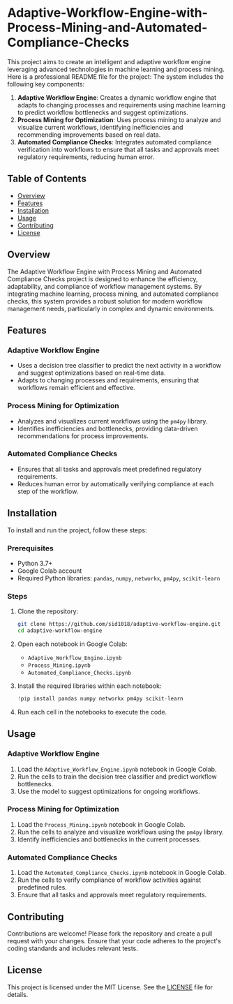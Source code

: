 # Adaptive-Workflow-Engine-with-Process-Mining-and-Automated-Compliance-Checks
This project aims to create an intelligent and adaptive workflow engine leveraging advanced technologies in machine learning and process mining.
Here is a professional README file for the project:
The system includes the following key components:

1. **Adaptive Workflow Engine**: Creates a dynamic workflow engine that adapts to changing processes and requirements using machine learning to predict workflow bottlenecks and suggest optimizations.
2. **Process Mining for Optimization**: Uses process mining to analyze and visualize current workflows, identifying inefficiencies and recommending improvements based on real data.
3. **Automated Compliance Checks**: Integrates automated compliance verification into workflows to ensure that all tasks and approvals meet regulatory requirements, reducing human error.

## Table of Contents
- [Overview](#overview)
- [Features](#features)
- [Installation](#installation)
- [Usage](#usage)
- [Contributing](#contributing)
- [License](#license)

## Overview
The Adaptive Workflow Engine with Process Mining and Automated Compliance Checks project is designed to enhance the efficiency, adaptability, and compliance of workflow management systems. By integrating machine learning, process mining, and automated compliance checks, this system provides a robust solution for modern workflow management needs, particularly in complex and dynamic environments.

## Features
### Adaptive Workflow Engine
- Uses a decision tree classifier to predict the next activity in a workflow and suggest optimizations based on real-time data.
- Adapts to changing processes and requirements, ensuring that workflows remain efficient and effective.

### Process Mining for Optimization
- Analyzes and visualizes current workflows using the `pm4py` library.
- Identifies inefficiencies and bottlenecks, providing data-driven recommendations for process improvements.

### Automated Compliance Checks
- Ensures that all tasks and approvals meet predefined regulatory requirements.
- Reduces human error by automatically verifying compliance at each step of the workflow.

## Installation
To install and run the project, follow these steps:

### Prerequisites
- Python 3.7+
- Google Colab account
- Required Python libraries: `pandas`, `numpy`, `networkx`, `pm4py`, `scikit-learn`

### Steps
1. Clone the repository:
   ```sh
   git clone https://github.com/sid1018/adaptive-workflow-engine.git
   cd adaptive-workflow-engine
   ```

2. Open each notebook in Google Colab:
   - `Adaptive_Workflow_Engine.ipynb`
   - `Process_Mining.ipynb`
   - `Automated_Compliance_Checks.ipynb`

3. Install the required libraries within each notebook:
   ```python
   !pip install pandas numpy networkx pm4py scikit-learn
   ```

4. Run each cell in the notebooks to execute the code.

## Usage
### Adaptive Workflow Engine
1. Load the `Adaptive_Workflow_Engine.ipynb` notebook in Google Colab.
2. Run the cells to train the decision tree classifier and predict workflow bottlenecks.
3. Use the model to suggest optimizations for ongoing workflows.

### Process Mining for Optimization
1. Load the `Process_Mining.ipynb` notebook in Google Colab.
2. Run the cells to analyze and visualize workflows using the `pm4py` library.
3. Identify inefficiencies and bottlenecks in the current processes.

### Automated Compliance Checks
1. Load the `Automated_Compliance_Checks.ipynb` notebook in Google Colab.
2. Run the cells to verify compliance of workflow activities against predefined rules.
3. Ensure that all tasks and approvals meet regulatory requirements.

## Contributing
Contributions are welcome! Please fork the repository and create a pull request with your changes. Ensure that your code adheres to the project's coding standards and includes relevant tests.

## License
This project is licensed under the MIT License. See the [LICENSE](LICENSE) file for details.
